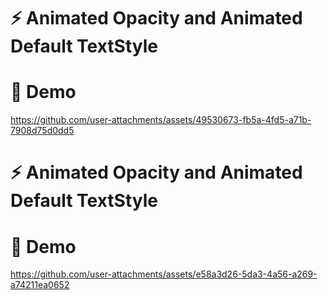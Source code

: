 # ⚡ Animated Opacity and Animated Default TextStyle

# 🚀 Demo


https://github.com/user-attachments/assets/49530673-fb5a-4fd5-a71b-7908d75d0dd5




# ⚡ Animated Opacity and Animated Default TextStyle

# 🚀 Demo
https://github.com/user-attachments/assets/e58a3d26-5da3-4a56-a269-a74211ea0652
